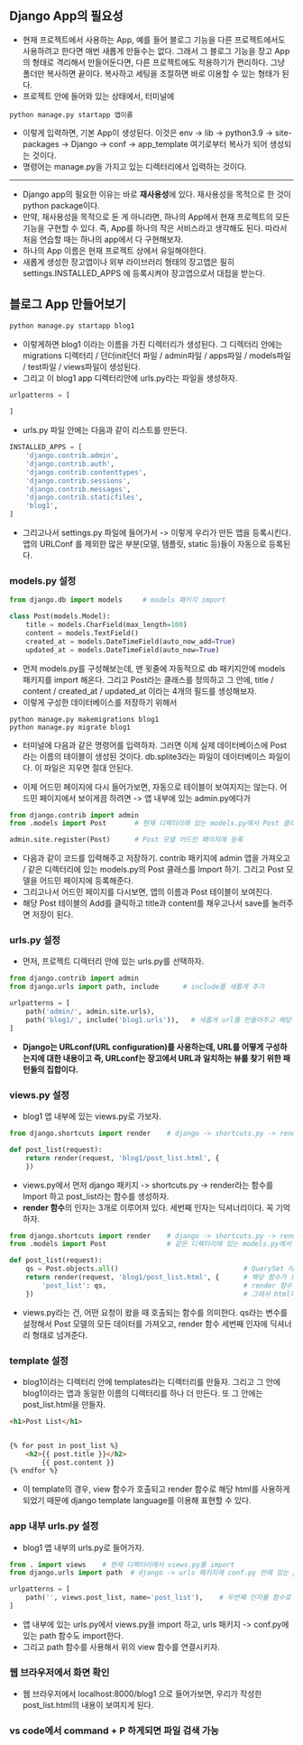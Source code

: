 ## Django App의 필요성
- 현재 프로젝트에서 사용하는 App, 예를 들어 블로그 기능을 다른 프로젝트에서도 사용하려고 한다면 매번 새롭게 만들수는 없다. 그래서 그 블로그 기능을 장고 App의 형태로 격리해서 만들어둔다면, 다른 프로젝트에도 적용하기가 편리하다. 그냥 폴더만 복사하면 끝이다. 복사하고 세팅을 조절하면 바로 이용할 수 있는 형태가 된다.
- 프로젝트 안에 들어와 있는 상태에서, 터미널에 
```terminal
python manage.py startapp 앱이름
```

- 이렇게 입력하면, 기본 App이 생성된다. 이것은 env -> lib -> python3.9 -> site-packages -> Django -> conf -> app_template 여기로부터 복사가 되어 생성되는 것이다.
- 명령어는 manage.py을 가지고 있는 디렉터리에서 입력하는 것이다.

* * *
- Django app의 필요한 이유는 바로 **재사용성**에 있다. 재사용성을 목적으로 한 것이 python package이다. 
- 만약, 재사용성을 목적으로 둔 게 아니라면, 하나의 App에서 현재 프로젝트의 모든 기능을 구현할 수 있다. 즉, App를 하나의 작은 서비스라고 생각해도 된다. 따라서 처음 연습할 때는 하나의 app에서 다 구현해보자.
- 하나의 App 이름은 현재 프로젝트 상에서 유일해야한다.
- 새롭게 생성한 장고앱이나 외부 라이브러리 형태의 장고앱은 필히 settings.INSTALLED_APPS 에 등록시켜야 장고앱으로서 대접을 받는다.


## 블로그 App 만들어보기
```python 
python manage.py startapp blog1
```

- 이렇게하면 blog1 이라는 이름을 가진 디렉터리가 생성된다. 그 디렉터리 안에는 migrations 디렉터리 / 던더init던더 파일 / admin파일 / apps파일 / models파일 / test파일 / views파일이 생성된다.
- 그리고 이 blog1 app 디렉터리안에 urls.py라는 파일을 생성하자.

```python
urlpatterns = [
    
]
```

- urls.py 파일 안에는 다음과 같이 리스트를 만든다.


```python
INSTALLED_APPS = [
    'django.contrib.admin',
    'django.contrib.auth',
    'django.contrib.contenttypes',
    'django.contrib.sessions',
    'django.contrib.messages',
    'django.contrib.staticfiles',
    'blog1',
]
```

- 그리고나서 settings.py 파일에 들어가서 -> 이렇게 우리가 만든 앱을 등록시킨다. 앱의 URLConf 를 제외한 많은 부분(모델, 템플릿, static 등)들이 자동으로 등록된다.


### models.py 설정
```python
from django.db import models     # models 패키지 import

class Post(models.Model):
    title = models.CharField(max_length=100)
    content = models.TextField()
    created_at = models.DateTimeField(auto_now_add=True)
    updated_at = models.DateTimeField(auto_now=True)
```

- 먼저 models.py를 구성해보는데, 맨 윗줄에 자동적으로 db 패키지안에 models 패키지를 import 해온다. 그리고 Post라는 클래스를 정의하고 그 안에, title / content / created_at / updated_at 이라는 4개의 필드를 생성해보자.
- 이렇게 구성한 데이터베이스를 저장하기 위해서

```terminal
python manage.py makemigrations blog1
python manage.py migrate blog1
```

- 터미널에 다음과 같은 명령어를 입력하자. 그러면 이제 실제 데이터베이스에 Post라는 이름의 테이블이 생성된 것이다. db.splite3라는 파일이 데이터베이스 파일이다. 이 파일은 지우면 절대 안된다.

- 이제 어드민 페이지에 다시 들어가보면, 자동으로 테이블이 보여지지는 않는다. 어드민 페이지에서 보이게끔 하려면 -> 앱 내부에 있는 admin.py에다가

```python
from django.contrib import admin
from .models import Post       # 현재 디렉터리에 있는 models.py에서 Post 클래스를 import

admin.site.register(Post)      # Post 모델 어드민 페이지에 등록
```

- 다음과 같이 코드를 입력해주고 저장하기. contrib 패키지에 admin 앱을 가져오고 / 같은 디렉터리에 있는 models.py의 Post 클래스를 Import 하기. 그리고 Post 모델을 어드민 페이지에 등록해준다.
- 그리고나서 어드민 페이지를 다시보면, 앱의 이름과 Post 테이블이 보여진다.
- 해당 Post 테이블의 Add를 클릭하고 title과 content를 채우고나서 save를 눌러주면 저장이 된다.


### urls.py 설정
- 먼저, 프로젝트 디렉터리 안에 있는 urls.py를 선택하자.

```python
from django.contrib import admin
from django.urls import path, include      # include를 새롭게 추가

urlpatterns = [
    path('admin/', admin.site.urls),
    path('blog1/', include('blog1.urls')),   # 새롭게 url를 만들어주고 해당 url은 blog1 앱의 urls.py로 보내주기
]
```

- **Django는 URLconf(URL configuration)를 사용하는데, URL를 어떻게 구성하는지에 대한 내용이고 즉, URLconf는 장고에서 URL과 일치하는 뷰를 찾기 위한 패턴들의 집합이다.**

### views.py 설정
- blog1 앱 내부에 있는 views.py로 가보자.

```python
from django.shortcuts import render    # django -> shortcuts.py -> render라는 함수 Import

def post_list(request):
    return render(request, 'blog1/post_list.html', {
    })
```

- views.py에서 먼저 django 패키지 -> shortcuts.py -> render라는 함수를 Import 하고 post_list라는 함수를 생성하자. 
- **render 함수**의 인자는 3개로 이루어져 있다. 세번째 인자는 딕셔너리이다. 꼭 기억하자.

```python
from django.shortcuts import render    # django -> shortcuts.py -> render라는 함수 import
from .models import Post               # 같은 디렉터리에 있는 models.py에서 Post 클래스 import

def post_list(request):
    qs = Post.objects.all()                               # QuerySet 이라는 변수로 Post 모델의 모든 데이터를 가져오기
    return render(request, 'blog1/post_list.html', {      # 해당 함수가 호출되면 blog1 앱 내부의 post_list.html를 랜더링해주는 것
        'post_list': qs,                                  # render 함수 세번째 인자로 qs 변수가 value인 딕셔너리 추가
    })                                                    # 그래서 html에 해당 목록을 넘겨주는 것
```

- views.py라는 건, 어떤 요청이 왔을 때 호출되는 함수를 의미한다. qs라는 변수를 설정해서 Post 모델의 모든 데이터를 가져오고, render 함수 세번째 인자에 딕셔너리 형태로 넘겨준다.


### template 설정
- blog1이라는 디렉터리 안에 templates라는 디렉터리를 만들자. 그리고 그 안에 blog1이라는 앱과 동일한 이름의 디렉터리를 하나 더 만든다. 또 그 안에는 post_list.html을 만들자.

```html
<h1>Post List</h1>


{% for post in post_list %}
    <h2>{{ post.title }}</h2>
        {{ post.content }}
{% endfor %}
```

- 이 template의 경우, view 함수가 호출되고 render 함수로 해당 html를 사용하게 되었기 때문에 django template language를 이용해 표현할 수 있다.


### app 내부 urls.py 설정
- blog1 앱 내부의 urls.py로 들어가자.
```python
from . import views    # 현재 디렉터리에서 views.py를 import 
from django.urls import path  # django -> urls 패키지에 conf.py 안에 있는 path 함수 import

urlpatterns = [
    path('', views.post_list, name='post_list'),    # 두번째 인자를 함수로 넘긴 것이지, 괄호를 사용해서 호출하면 안된다.
]
```

- 앱 내부에 있는 urls.py에서 views.py을 import 하고, urls 패키지 -> conf.py에 있는 path 함수도 import한다.
- 그리고 path 함수를 사용해서 위의 view 함수를 연결시키자. 


### 웹 브라우저에서 화면 확인
- 웹 브라우저에서 localhost:8000/blog1 으로 들어가보면, 우리가 작성한 post_list.html의 내용이 보여지게 된다.


### **vs code에서 command + P 하게되면 파일 검색 가능**
